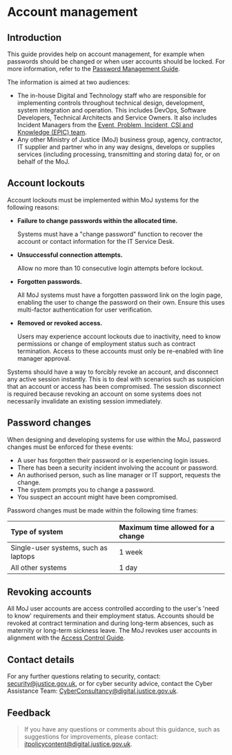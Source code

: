 # Account management

## Introduction

This guide provides help on account management, for example when passwords should be changed or when user accounts should be locked. For more information, refer to the [Password Management Guide](password-management-guide.md).

The information is aimed at two audiences:

-   The in-house Digital and Technology staff who are responsible for implementing controls throughout technical design, development, system integration and operation. This includes DevOps, Software Developers, Technical Architects and Service Owners. It also includes Incident Managers from the [Event, Problem, Incident, CSI and Knowledge \(EPIC\) team](https://peoplefinder.service.gov.uk/teams/epic).
-   Any other Ministry of Justice \(MoJ\) business group, agency, contractor, IT supplier and partner who in any way designs, develops or supplies services \(including processing, transmitting and storing data\) for, or on behalf of the MoJ.

## Account lockouts

Account lockouts must be implemented within MoJ systems for the following reasons:

<a name="failure-to-change-passwords-within-the-allocated-time."></a>

-   **Failure to change passwords within the allocated time.**

    Systems must have a "change password" function to recover the account or contact information for the IT Service Desk.

<a name="unsuccessful-connection-attempts."></a>

-   **Unsuccessful connection attempts.**

    Allow no more than 10 consecutive login attempts before lockout.

<a name="forgotten-passwords."></a>

-   **Forgotten passwords.**

    All MoJ systems must have a forgotten password link on the login page, enabling the user to change the password on their own. Ensure this uses multi-factor authentication for user verification.

<a name="removed-or-revoked-access."></a>

-   **Removed or revoked access.**

    Users may experience account lockouts due to inactivity, need to know permissions or change of employment status such as contract termination. Access to these accounts must only be re-enabled with line manager approval.


Systems should have a way to forcibly revoke an account, and disconnect any active session instantly. This is to deal with scenarios such as suspicion that an account or access has been compromised. The session disconnect is required because revoking an account on some systems does not necessarily invalidate an existing session immediately.

## Password changes

When designing and developing systems for use within the MoJ, password changes must be enforced for these events:

-   A user has forgotten their password or is experiencing login issues.
-   There has been a security incident involving the account or password.
-   An authorised person, such as line manager or IT support, requests the change.
-   The system prompts you to change a password.
-   You suspect an account might have been compromised.

Password changes must be made within the following time frames:

|Type of system|Maximum time allowed for a change|
|:-------------|:--------------------------------|
|Single-user systems, such as laptops|1 week|
|All other systems|1 day|

## Revoking accounts

All MoJ user accounts are access controlled according to the user's 'need to know' requirements and their employment status. Accounts should be revoked at contract termination and during long-term absences, such as maternity or long-term sickness leave. The MoJ revokes user accounts in alignment with the [Access Control Guide](access-control-guide.md).

## Contact details

For any further questions relating to security, contact: [security@justice.gov.uk](mailto:security@justice.gov.uk), or for cyber security advice, contact the Cyber Assistance Team: [CyberConsultancy@digital.justice.gov.uk](mailto:CyberConsultancy@digital.justice.gov.uk).

## Feedback

> If you have any questions or comments about this guidance, such as suggestions for improvements, please contact: [itpolicycontent@digital.justice.gov.uk](mailto:itpolicycontent@digital.justice.gov.uk).

